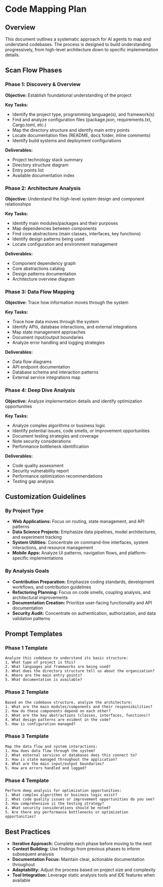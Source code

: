 # Code Mapping Plan

## Overview

This document outlines a systematic approach for AI agents to map and understand codebases. The process is designed to build understanding progressively, from high-level architecture down to specific implementation details.

## Scan Flow Phases

### Phase 1: Discovery & Overview

**Objective:** Establish foundational understanding of the project

**Key Tasks:**

- Identify the project type, programming language(s), and framework(s)
- Find and analyze configuration files (package.json, requirements.txt, Cargo.toml, etc.)
- Map the directory structure and identify main entry points
- Locate documentation files (README, docs folder, inline comments)
- Identify build systems and deployment configurations

**Deliverables:**

- Project technology stack summary
- Directory structure diagram
- Entry points list
- Available documentation index

### Phase 2: Architecture Analysis

**Objective:** Understand the high-level system design and component relationships

**Key Tasks:**

- Identify main modules/packages and their purposes
- Map dependencies between components
- Find core abstractions (main classes, interfaces, key functions)
- Identify design patterns being used
- Locate configuration and environment management

**Deliverables:**

- Component dependency graph
- Core abstractions catalog
- Design patterns documentation
- Architecture overview diagram

### Phase 3: Data Flow Mapping

**Objective:** Trace how information moves through the system

**Key Tasks:**

- Trace how data moves through the system
- Identify APIs, database interactions, and external integrations
- Map state management approaches
- Document input/output boundaries
- Analyze error handling and logging strategies

**Deliverables:**

- Data flow diagrams
- API endpoint documentation
- Database schema and interaction patterns
- External service integrations map

### Phase 4: Deep Dive Analysis

**Objective:** Analyze implementation details and identify optimization opportunities

**Key Tasks:**

- Analyze complex algorithms or business logic
- Identify potential issues, code smells, or improvement opportunities
- Document testing strategies and coverage
- Note security considerations
- Performance bottleneck identification

**Deliverables:**

- Code quality assessment
- Security vulnerability report
- Performance optimization recommendations
- Testing gap analysis

## Customization Guidelines

### By Project Type

- **Web Applications:** Focus on routing, state management, and API patterns
- **Data Science Projects:** Emphasize data pipelines, model architectures, and experiment tracking
- **System Utilities:** Concentrate on command-line interfaces, system interactions, and resource management
- **Mobile Apps:** Analyze UI patterns, navigation flows, and platform-specific implementations

### By Analysis Goals

- **Contribution Preparation:** Emphasize coding standards, development workflows, and contribution guidelines
- **Refactoring Planning:** Focus on code smells, coupling analysis, and architectural improvements
- **Documentation Creation:** Prioritize user-facing functionality and API documentation
- **Security Audit:** Concentrate on authentication, authorization, and data validation patterns

## Prompt Templates

### Phase 1 Template

```
Analyze this codebase to understand its basic structure:
1. What type of project is this?
2. What languages and frameworks are being used?
3. What does the directory structure tell us about the organization?
4. Where are the main entry points?
5. What documentation is available?
```

### Phase 2 Template

```
Based on the codebase structure, analyze the architecture:
1. What are the main modules/components and their responsibilities?
2. How do these components depend on each other?
3. What are the key abstractions (classes, interfaces, functions)?
4. What design patterns are evident in the code?
5. How is configuration managed?
```

### Phase 3 Template

```
Map the data flow and system interactions:
1. How does data flow through the system?
2. What external services or databases does this connect to?
3. How is state managed throughout the application?
4. What are the main input/output boundaries?
5. How are errors handled and logged?
```

### Phase 4 Template

```
Perform deep analysis for optimization opportunities:
1. What complex algorithms or business logic exist?
2. What code quality issues or improvement opportunities do you see?
3. How comprehensive is the testing strategy?
4. What security considerations should be noted?
5. Are there any performance bottlenecks or optimization opportunities?
```

## Best Practices

- **Iterative Approach:** Complete each phase before moving to the next
- **Context Building:** Use findings from previous phases to inform subsequent analysis
- **Documentation Focus:** Maintain clear, actionable documentation throughout
- **Adaptability:** Adjust the process based on project size and complexity
- **Tool Integration:** Leverage static analysis tools and IDE features when available
